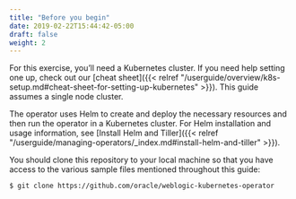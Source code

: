 ```yaml
---
title: "Before you begin"
date: 2019-02-22T15:44:42-05:00
draft: false
weight: 2
---
```


For this exercise, you’ll need a Kubernetes cluster. If you need help setting one up, check out our [cheat sheet]({{< relref "/userguide/overview/k8s-setup.md#cheat-sheet-for-setting-up-kubernetes" >}}). This guide assumes a single node cluster.

The operator uses Helm to create and deploy the necessary resources and then run the operator in a Kubernetes cluster. For Helm installation and usage information, see [Install Helm and Tiller]({{< relref "/userguide/managing-operators/_index.md#install-helm-and-tiller" >}}).

You should clone this repository to your local machine so that you have access to the
various sample files mentioned throughout this guide:
```bash
$ git clone https://github.com/oracle/weblogic-kubernetes-operator
```

